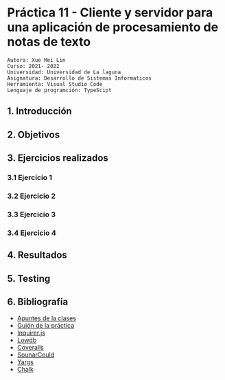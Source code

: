 # Práctica 11 - Cliente y servidor para una aplicación de procesamiento de notas de texto
```
Autora: Xue Mei Lin
Curso: 2021- 2022
Universidad: Universidad de La laguna
Asignatura: Desarrollo de Sistemas Informaticos
Herramienta: Visual Studio Code
Lenguaje de programción: TypeScipt
```
## 1. Introducción

## 2. Objetivos

## 3. Ejercicios realizados

### 3.1 Ejercicio 1

### 3.2 Ejercicio 2 ###

### 3.3 Ejercicio 3 ###

### 3.4 Ejercicio 4  ###


## 4. Resultados

## 5. Testing


## 6. Bibliografía
- [Apuntes de la clases](https://ull-esit-inf-dsi-2122.github.io/typescript-theory/)
- [Guión de la práctica](https://ull-esit-inf-dsi-2122.github.io/prct07-music-dataModel/)
- [Inquirer.js](https://www.npmjs.com/package/inquirer)
- [Lowdb](https://www.npmjs.com/package/lowdb)
- [Coveralls](https://coveralls.io/)
- [SounarCould](https://sonarcloud.io/)
- [Yargs](https://www.npmjs.com/package/yargs)
- [Chalk](https://www.npmjs.com/package/chalk)

